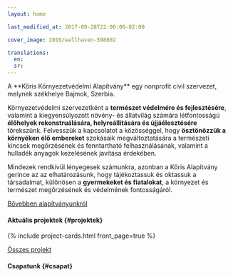 ```yaml
---
layout: home

last_modified_at: 2017-09-28T22:00:00-02:00

cover_image: 2019/wallhaven-598602

translations:
  en:
  sr:
---
```

<div id="bemutatkozas" class="intro z-depth-2" markdown="1">
A **Kőris Környezetvédelmi Alapítvány** egy nonprofit civil szervezet, melynek
székhelye Bajmok, Szerbia.

Környezetvédelmi szervezetként a **természet védelmére és fejlesztésére**,
valamint a kiegyensúlyozott növény- és állatvilág számára létfontosságú
**élőhelyek rekonstruálására, helyreállítására és újjáélesztésére** törekszünk.
Felvesszük a kapcsolatot a közösséggel, hogy **ösztönözzük a környéken élő
embereket** szokásaik megváltoztatására a természeti kincsek megőrzésének és
fenntartható felhasználásának, valamint a hulladék anyagok kezelésének javítása
érdekében.

Mindezek rendkívül lényegesek számunkra, azonban a Kőris Alapítvány gerince az
az elhatározásunk, hogy tájékoztassuk és oktassuk a társadalmat, különösen a
**gyermekeket és fiatalokat**, a környezet és természet megőrzésének és
védelmének fontosságáról.
</div>

<a href="/hu/rolunk/" class="learn-more">Bővebben alapítványunkról</a>

#### Aktuális projektek {#projektek}

<div class="more-link">
  {% include project-cards.html front_page=true %}
</div>

<a href="/hu/projektek/" class="all-projects">Összes projekt</a>

#### Csapatunk {#csapat}
